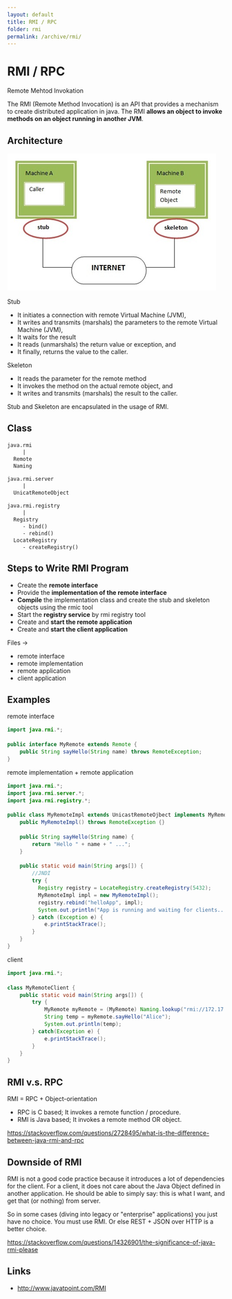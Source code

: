 ```yaml
---
layout: default
title: RMI / RPC
folder: rmi
permalink: /archive/rmi/
---
```


# RMI / RPC

Remote Mehtod Invokation

The RMI (Remote Method Invocation) is an API that provides a mechanism to create distributed application in java. 
The RMI **allows an object to invoke methods on an object running in another JVM**.

## Architecture
![rmi_arch.png](img/rmi_arch.png)

Stub
- It initiates a connection with remote Virtual Machine (JVM),
- It writes and transmits (marshals) the parameters to the remote Virtual Machine (JVM),
- It waits for the result
- It reads (unmarshals) the return value or exception, and
- It finally, returns the value to the caller.

Skeleton
- It reads the parameter for the remote method
- It invokes the method on the actual remote object, and
- It writes and transmits (marshals) the result to the caller.

Stub and Skeleton are encapsulated in the usage of RMI.

## Class

```
java.rmi
     |
  Remote
  Naming
```

```
java.rmi.server
     |
  UnicatRemoteObject
```

```
java.rmi.registry
     |
  Registry
     - bind()
     - rebind()
  LocateRegistry
     - createRegistry()
```

## Steps to Write RMI Program

- Create the **remote interface**
- Provide the **implementation of the remote interface**
- **Compile** the implementation class and create the stub and skeleton objects using the rmic tool
- Start the **registry service** by rmi registry tool
- Create and **start the remote application**
- Create and **start the client application**

Files ->
- remote interface
- remote implementation
- remote application
- client application

## Examples

remote interface

~~~ java
import java.rmi.*;

public interface MyRemote extends Remote {
	public String sayHello(String name) throws RemoteException;
}
~~~

remote implementation + remote application

~~~ java
import java.rmi.*;
import java.rmi.server.*;
import java.rmi.registry.*;

public class MyRemoteImpl extends UnicastRemoteOjbect implements MyRemote {
	public MyRemoteImpl() throws RemoteException {}

	public String sayHello(String name) {
		return "Hello " + name + " ...";
	}

	public static void main(String args[]) {
		//JNDI
		try {
		  Registry registry = LocateRegistry.createRegistry(5432);
		  MyRemoteImpl impl = new MyRemoteImpl();
		  registry.rebind("helloApp", impl);
		  System.out.println("App is running and waiting for clients...");
		} catch (Exception e) {
			e.printStackTrace();
		}
	}
}
~~~

client

~~~ java
import java.rmi.*;

class MyRemoteClient {
	public static void main(String args[]) {
		try {
			MyRemote myRemote = (MyRemote) Naming.lookup("rmi://172.17.30.162:5432/helloApp");
			String temp = myRemote.sayHello("Alice");
			System.out.println(temp);
		} catch(Exception e) {
			e.printStackTrace();
		}
	}
}
~~~

## RMI v.s. RPC

RMI = RPC + Object-orientation

- RPC is C based; It invokes a remote function / procedure.
- RMI is Java based; It invokes a remote method OR object.

<https://stackoverflow.com/questions/2728495/what-is-the-difference-between-java-rmi-and-rpc>

## Downside of RMI

RMI is not a good code practice because it introduces a lot of dependencies for the client. 
For a client, it does not care about the Java Object defined in another application. 
He should be able to simply say: this is what I want, and get that (or nothing) from server.

So in some cases (diving into legacy or "enterprise" applications) you just have no choice. You must use RMI. 
Or else REST + JSON over HTTP is a better choice.

<https://stackoverflow.com/questions/14326901/the-significance-of-java-rmi-please>

## Links
- <http://www.javatpoint.com/RMI>
